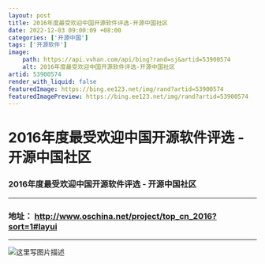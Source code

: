 ```yaml
---
layout: post
title: 2016年度最受欢迎中国开源软件评选-开源中国社区
date: 2022-12-03 09:00:09 +08:00
categories: ['开源中国']
tags: ['开源软件']
image:
    path: https://api.vvhan.com/api/bing?rand=sj&artid=53900574
    alt: 2016年度最受欢迎中国开源软件评选-开源中国社区
artid: 53900574
render_with_liquid: false
featuredImage: https://bing.ee123.net/img/rand?artid=53900574
featuredImagePreview: https://bing.ee123.net/img/rand?artid=53900574
---
```


# 2016年度最受欢迎中国开源软件评选 - 开源中国社区

### 2016年度最受欢迎中国开源软件评选 - 开源中国社区

---

### 地址： <http://www.oschina.net/project/top_cn_2016?sort=1#layui>

---

![这里写图片描述](https://img-blog.csdn.net/20161227234040553?watermark/2/text/aHR0cDovL2Jsb2cuY3Nkbi5uZXQveWVhckhlYXZlbg==/font/5a6L5L2T/fontsize/400/fill/I0JBQkFCMA==/dissolve/70/gravity/SouthEast)